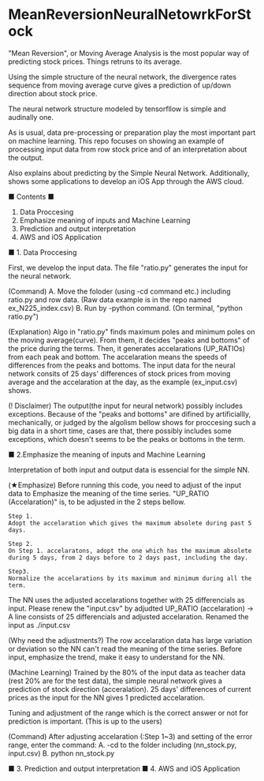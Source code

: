 # MeanReversionNeuralNetowrkForStock

"Mean Reversion", or Moving Average Analysis is the most popular way of predicting stock prices.
Things retruns to its average.

Using the simple structure of the neural network, the divergence rates sequence from moving average curve gives a prediction of up/down direction about stock price.

The neural network structure modeled by tensorfllow is simple and audinally one.

As is usual, data pre-processing or preparation play the most important part on machine learning.
This repo focuses on showing an example of processing input data from row stock price and of an interpretation about the output.

Also explains about predicting by the Simple Neural Network.
Additionally, shows some applications to develop an iOS App through the AWS cloud.

■ Contents ■

  1. Data Proccesing
  2. Emphasize meaning of inputs and Machine Learning
  3. Prediction and output interpretation
  4. AWS and iOS Application

■ 1. Data Proccesing

  First, we develop the input data. The file "ratio.py" generates the input for the neural network.

  (Command)
  A. Move the foloder (using -cd command etc.) including ratio.py and row data. (Raw data example is 
  in the repo named ex_N225_index.csv)
  B. Run by -python command. (On terminal, "python ratio.py")

  (Explanation)
   Algo in "ratio.py" finds maximum poles and minimum poles on the moving average(curve). From them, it decides "peaks and bottoms" of the price during the terms. Then, it generates accelarations (UP_RATIOs) from each peak and bottom. The accelaration means the speeds of differences from the peaks and bottoms. The input data for the neural network consits of 25 days' differences of stock prices from moving average and the accelaration at the day, as the example (ex_input.csv) shows.
   
  (! Disclaimer)
   The output(the input for neural network) possibly includes exceptions. Because of the "peaks and bottoms" are difined by artificiallly, mechanically, or judged by the algolism bellow shows for proccesing such a  big data in a short time, cases are that, there possibly includes some exceptions, which doesn't seems to be the peaks or bottoms in the term.

■ 2.Emphasize the meaning of inputs and Machine Learning

 Interpretation of both input and output data is essencial for the simple NN. 
 
 (★Emphasize)
 Before running this code, you need to adjust of the input data to Emphasize the meaning of the time series.
    "UP_RATIO (Accelaration)" is, to be adjusted in the 2 steps bellow.
    
    Step 1.
    Adopt the accelaration which gives the maximum absolete during past 5 days.
    
    Step 2.
    On Step 1. accelaratons, adopt the one which has the maximum absolete during 5 days, from 2 days before to 2 days past, including the day.
    
    Step3.
    Normalize the accelarations by its maximum and minimum during all the term.
    
 The NN uses the adjusted accelarations together with 25 differencials as input.
    Please renew the "input.csv" by adjudted UP_RATIO (accelaration)
    -> A line consists of 25 differencials and adjusted accelaration.
    Renamed the input as ./input.csv

 (Why need the adjustments?)
    The row accelaration data has large variation or deviation so the NN can't read the meaning of the time series. Before input, emphasize the trend, make it easy to understand for the NN.
 
 (Machine Learning)
  Trained by the 80% of the input data as teacher data (rest 20% are for the test data), the simple neural network gives a prediction of stock direction (acceralation).
   25 days' differences of current prices as the input for the NN gives 1 predicted accelaration.
   
   Tuning and adjustment of the range which is the correct answer or not for prediction is important.
   (This is up to the users)
   
   (Command)
 After adjusting accelaration (:Step 1~3) and setting of the error range, enter the command:
 A. -cd to the folder including (nn_stock.py, input.csv)
 B. python nn_stock.py

■ 3. Prediction and output interpretation
■ 4. AWS and iOS Application


